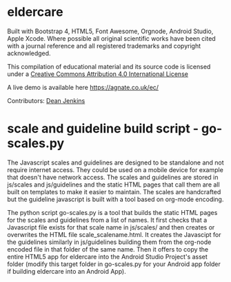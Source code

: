 # eldercare

Built with Bootstrap 4, HTML5, Font Awesome, Orgnode, Android Studio, Apple Xcode. Where possible all original scientific works have been cited with a journal reference and all registered trademarks and copyright acknowledged.

This compilation of educational material and its source code is licensed under a <a rel="license" href="http://creativecommons.org/licenses/by/4.0/">Creative Commons Attribution 4.0 International License</a>

A live demo is available here <a href="https://agnate.co.uk/ec/">https://agnate.co.uk/ec/</a>

Contributors:
<a href="https://about.me/deanjenkins">Dean Jenkins</a>

# scale and guideline build script - go-scales.py

The Javascript scales and guidelines are designed to be standalone and not require internet access. They could be used on a mobile device for example that doesn't have network access. The scales and guidelines are stored in js/scales and js/guidelines and the static HTML pages that call them are all built on templates to make it easier to maintain. The scales are handcrafted but the guideline javascript is built with a tool based on org-mode encoding.

The python script go-scales.py is a tool that builds the static HTML pages for the scales and guidelines from a list of names. It first checks that a Javascript file exists for that scale name in js/scales/ and then creates or overwrites the HTML file scale_scalename.html. It creates the Javascipt for the guidelines similarly in js/guidelines building them from the org-node encoded file in that folder of the same name. Then it offers to copy the entire HTML5 app for eldercare into the Android Studio Project's asset folder (modify this target folder in go-scales.py for your Android app folder if building eldercare into an Android App).
